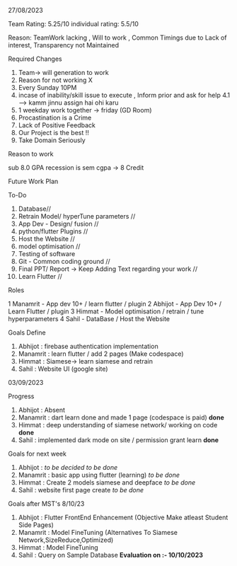 27/08/2023

Team Rating: 5.25/10
individual rating: 5.5/10

Reason: TeamWork lacking , Will to work ,
Common Timings due to Lack of interest, Transparency not Maintained


Required Changes

1. Team-> will generation to work
2. Reason for not working X
3. Every Sunday 10PM 
4. incase of inability/skill issue to execute , Inform prior and ask for help
	4.1 --> kamm jinnu assign hai ohi karu
5. 1 weekday work together -> friday (GD Room)
6. Procastination is a Crime
7. Lack of Positive Feedback
8. Our Project is the best !!
9. Take Domain Seriously

Reason to work

sub 8.0 GPA
recession
is sem cgpa -> 8 Credit

Future Work Plan

To-Do

1. Database//
2. Retrain Model/ hyperTune parameters //
3. App Dev - Design/ fusion  //
4. python/flutter Plugins //
5. Host the Website //
6. model optimisation //
7. Testing of software
8. Git - Common coding ground //
9. Final PPT/ Report -> Keep Adding Text regarding your work //
10. Learn Flutter //

Roles

1 Manamrit - App dev 10+ / learn flutter / plugin
2 Abhijot - App Dev 10+ / Learn Flutter / plugin
3 Himmat - Model optimisation / retrain / tune hyperparameters
4 Sahil - DataBase / Host the Website



Goals Define 

1. Abhijot : firebase authentication implementation
2. Manamrit : learn flutter / add 2 pages (Make codespace)
3. Himmat : Siamese-> learn siamese and retrain
4. Sahil : Website UI (google site)

03/09/2023

Progress

1. Abhijot : Absent 
2. Manamrit : dart learn done and made 1 page (codespace is paid) **done**
3. Himmat : deep understanding of siamese network/ working on code **done**
4. Sahil : implemented dark mode on site / permission grant learn **done**


Goals for next week 

1. Abhijot : *to be decided* *to be done*
2. Manamrit : basic app using flutter (learning) *to be done*
3. Himmat : Create 2 models siamese and deepface *to be done*
4. Sahil : website first page create *to be done*

Goals after MST's 8/10/23
1. Abhijot : Flutter FrontEnd Enhancement (Objective Make atleast Student Side Pages)
2. Manamrit : Model FineTuning (Alternatives To Siamese Network,SizeReduce,Optimized)
3. Himmat : Model FineTuning
4. Sahil : Query on Sample Database
**Evaluation on :- 10/10/2023**
